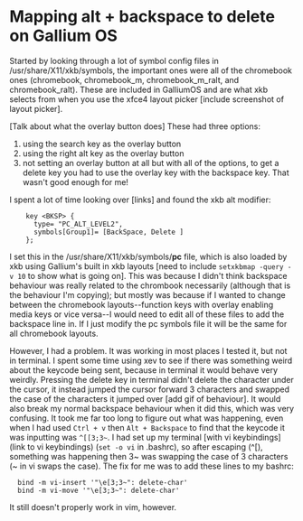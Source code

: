 # Mapping alt + backspace to delete on Gallium OS

Started by looking through a lot of symbol config files in /usr/share/X11/xkb/symbols, the important ones were all of the chromebook ones (chromebook, chromebook_m, chromebook_m_ralt, and chromebook_ralt). These are included in GalliumOS and are what xkb selects from when you use the xfce4 layout picker [include screenshot of layout picker].

[Talk about what the overlay button does]
These had three options:
  1. using the search key as the overlay button
  2. using the right alt key as the overlay button
  3. not setting an overlay button at all
  but with all of the options, to get a delete key you had to use the overlay key with the backspace key. That wasn't good enough for me!

I spent a lot of time looking over [links] and found the xkb alt modifier:
``` 
    key <BKSP> {
      type= "PC_ALT_LEVEL2",
      symbols[Group1]= [BackSpace, Delete ]
    };
```
I set this in the /usr/share/X11/xkb/symbols/<b>pc</b> file, which is also loaded by xkb using Gallium's built in xkb layouts [need to include `setxkbmap -query -v 10` to show what is going on]. This was because I didn't think backspace behaviour was really related to the chrombook necessarily (although that is the behaviour I'm copying); but mostly was because if I wanted to change between the chromebook layouts--function keys with overlay enabling media keys or vice versa--I would need to edit all of these files to add the backspace line in. If I just modify the pc symbols file it will be the same for all chromebook layouts.

However, I had a problem. It was working in most places I tested it, but not in terminal. I spent some time using xev to see if there was something weird about the keycode being sent, because in terminal it would behave very weirdly. Pressing the delete key in terminal didn't delete the character under the cursor, it instead jumped the cursor forward 3 characters and swapped the case of the characters it jumped over [add gif of behaviour]. It would also break my normal backspace behaviour when it did this, which was very confusing.
It took me far too long to figure out what was happening, even when I had used `Ctrl + v` then `Alt + Backspace` to find that the keycode it was inputting was `^[[3;3~`. I had set up my terminal [with vi keybindings](link to vi keybindings) (`set -o vi` in .bashrc), so after escaping (^[), something was happening then 3~ was swapping the case of 3 characters (~ in vi swaps the case). 
The fix for me was to add these lines to my bashrc:
```
  bind -m vi-insert '"\e[3;3~": delete-char'
  bind -m vi-move '"\e[3;3~": delete-char'
```

It still doesn't properly work in vim, however.
